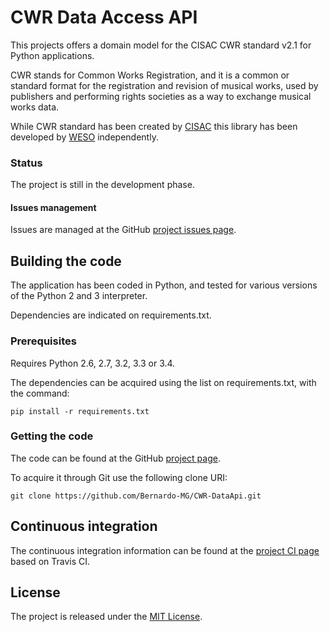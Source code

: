 # CWR Data Access API

This projects offers a domain model for the CISAC CWR standard v2.1 for Python applications.

CWR stands for Common Works Registration, and it is a common or standard format for the registration and revision of musical works, used by publishers and performing rights societies as a way to exchange musical works data.

While CWR standard has been created by [CISAC][] this library has been developed by [WESO][] independently.

### Status
The project is still in the development phase.

#### Issues management
Issues are managed at the GitHub [project issues page][].

## Building the code
The application has been coded in Python, and tested for various versions of the Python 2 and 3 interpreter.

Dependencies are indicated on requirements.txt.

### Prerequisites
Requires Python 2.6, 2.7, 3.2, 3.3 or 3.4.

The dependencies can be acquired using the list on requirements.txt, with the command:

`pip install -r requirements.txt`

### Getting the code
The code can be found at the GitHub [project page][].

To acquire it through Git use the following clone URI:

`git clone https://github.com/Bernardo-MG/CWR-DataApi.git`

## Continuous integration
The continuous integration information can be found at the [project CI page][] based on Travis CI.

## License
The project is released under the [MIT License][].

[CISAC]: http://www.cisac.org/
[MIT License]: http://www.opensource.org/licenses/mit-license.php
[project CI page]: https://travis-ci.org/Bernardo-MG/CWR-DataApi
[project issues page]: https://travis-ci.org/weso/CWR-DataApi/issues
[project page]: https://github.com/Bernardo-MG/CWR-DataApi
[WESO]: http://www.weso.es/